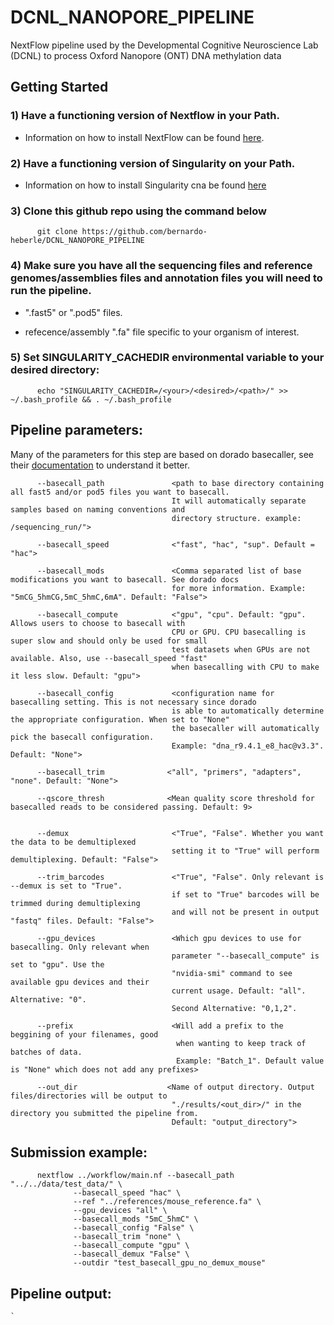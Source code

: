 # DCNL_NANOPORE_PIPELINE
NextFlow pipeline used by the Developmental Cognitive Neuroscience Lab (DCNL) to process Oxford Nanopore (ONT) DNA methylation data



## Getting Started

### 1) Have a functioning version of Nextflow in your Path.

- Information on how to install NextFlow can be found [here](https://www.nextflow.io/docs/latest/getstarted.html).
          
### 2) Have a functioning version of Singularity on your Path.

- Information on how to install Singularity cna be found [here](https://docs.sylabs.io/guides/3.0/user-guide/installation.html)
          
          
### 3) Clone this github repo using the command below

          git clone https://github.com/bernardo-heberle/DCNL_NANOPORE_PIPELINE



### 4) Make sure you have all the sequencing files and reference genomes/assemblies files and annotation files you will need to run the pipeline.
          
- ".fast5" or ".pod5" files.

- refecence/assembly ".fa" file specific to your organism of interest.
  

### 5) Set SINGULARITY_CACHEDIR environmental variable to your desired directory:

          echo "SINGULARITY_CACHEDIR=/<your>/<desired>/<path>/" >> ~/.bash_profile && . ~/.bash_profile


## Pipeline parameters:

Many of the parameters for this step are based on dorado basecaller, see their [documentation](https://github.com/nanoporetech/dorado) to understand it better.

          
          --basecall_path               <path to base directory containing all fast5 and/or pod5 files you want to basecall.
                                        It will automatically separate samples based on naming conventions and 
                                        directory structure. example: /sequencing_run/">

          --basecall_speed              <"fast", "hac", "sup". Default = "hac">

          --basecall_mods               <Comma separated list of base modifications you want to basecall. See dorado docs 
                                        for more information. Example: "5mCG_5hmCG,5mC_5hmC,6mA". Default: "False">

          --basecall_compute            <"gpu", "cpu". Default: "gpu". Allows users to choose to basecall with 
                                        CPU or GPU. CPU basecalling is super slow and should only be used for small
                                        test datasets when GPUs are not available. Also, use --basecall_speed "fast"
                                        when basecalling with CPU to make it less slow. Default: "gpu">

          --basecall_config             <configuration name for basecalling setting. This is not necessary since dorado 
                                        is able to automatically determine the appropriate configuration. When set to "None"
                                        the basecaller will automatically pick the basecall configuration.
                                        Example: "dna_r9.4.1_e8_hac@v3.3". Default: "None">

          --basecall_trim              <"all", "primers", "adapters", "none". Default: "None">

          --qscore_thresh              <Mean quality score threshold for basecalled reads to be considered passing. Default: 9>

          
          --demux                       <"True", "False". Whether you want the data to be demultiplexed
                                        setting it to "True" will perform demultiplexing. Default: "False">

          --trim_barcodes               <"True", "False". Only relevant is --demux is set to "True". 
                                        if set to "True" barcodes will be trimmed during demultiplexing
                                        and will not be present in output "fastq" files. Default: "False">

          --gpu_devices                 <Which gpu devices to use for basecalling. Only relevant when
                                        parameter "--basecall_compute" is set to "gpu". Use the 
                                        "nvidia-smi" command to see available gpu devices and their
                                        current usage. Default: "all". Alternative: "0". 
                                        Second Alternative: "0,1,2".

          --prefix                      <Will add a prefix to the beggining of your filenames, good
                                         when wanting to keep track of batches of data.
                                         Example: "Batch_1". Default value is "None" which does not add any prefixes>

          --out_dir                    <Name of output directory. Output files/directories will be output to
                                        "./results/<out_dir>/" in the directory you submitted the pipeline from.
                                        Default: "output_directory">

## Submission example:

          nextflow ../workflow/main.nf --basecall_path "../../data/test_data/" \
                  --basecall_speed "hac" \
                  --ref "../references/mouse_reference.fa" \
                  --gpu_devices "all" \
                  --basecall_mods "5mC_5hmC" \
                  --basecall_config "False" \
                  --basecall_trim "none" \
                  --basecall_compute "gpu" \
                  --basecall_demux "False" \
                  --outdir "test_basecall_gpu_no_demux_mouse"
  



## Pipeline output:


    `
